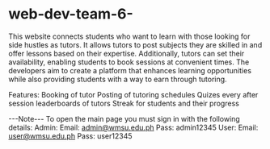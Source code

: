 # web-dev-team-6-

This website connects students who want to learn with those looking for side hustles as tutors. It allows tutors to post subjects they are skilled in and offer lessons based on their expertise. Additionally, tutors can set their availability, enabling students to book sessions at convenient times. The developers aim to create a platform that enhances learning opportunities while also providing students with a way to earn through tutoring.

Features: 
    Booking of tutor
    Posting of tutoring schedules
    Quizes every after session
    leaderboards of tutors 
    Streak for students and their progress

---Note---
To open the main page you must sign in with the following details: 
    Admin: 
        Email: admin@wmsu.edu.ph
        Pass: admin12345
    User: 
        Email: user@wmsu.edu.ph
        Pass: user12345